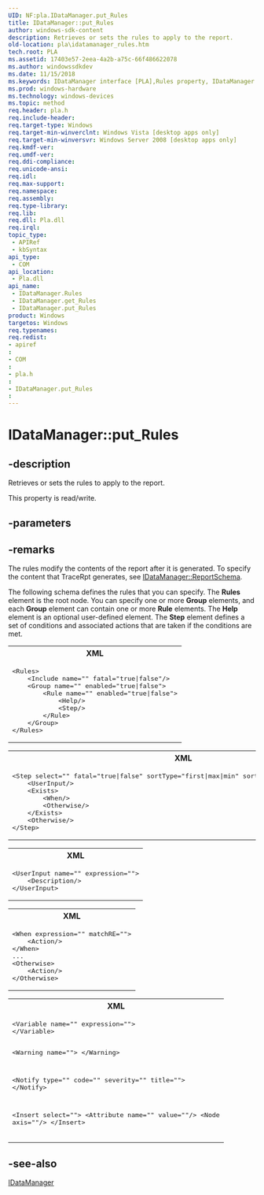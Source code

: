 ```yaml
---
UID: NF:pla.IDataManager.put_Rules
title: IDataManager::put_Rules
author: windows-sdk-content
description: Retrieves or sets the rules to apply to the report.
old-location: pla\idatamanager_rules.htm
tech.root: PLA
ms.assetid: 17403e57-2eea-4a2b-a75c-66f486622078
ms.author: windowssdkdev
ms.date: 11/15/2018
ms.keywords: IDataManager interface [PLA],Rules property, IDataManager.Rules, IDataManager.put_Rules, IDataManager::Rules, IDataManager::get_Rules, IDataManager::put_Rules, Rules property [PLA], Rules property [PLA],IDataManager interface, base.idatamanager_rules, pla.idatamanager_rules, pla/IDataManager::Rules, pla/IDataManager::get_Rules, pla/IDataManager::put_Rules, put_Rules
ms.prod: windows-hardware
ms.technology: windows-devices
ms.topic: method
req.header: pla.h
req.include-header: 
req.target-type: Windows
req.target-min-winverclnt: Windows Vista [desktop apps only]
req.target-min-winversvr: Windows Server 2008 [desktop apps only]
req.kmdf-ver: 
req.umdf-ver: 
req.ddi-compliance: 
req.unicode-ansi: 
req.idl: 
req.max-support: 
req.namespace: 
req.assembly: 
req.type-library: 
req.lib: 
req.dll: Pla.dll
req.irql: 
topic_type:
 - APIRef
 - kbSyntax
api_type:
 - COM
api_location:
 - Pla.dll
api_name:
 - IDataManager.Rules
 - IDataManager.get_Rules
 - IDataManager.put_Rules
product: Windows
targetos: Windows
req.typenames: 
req.redist: 
- apiref
: 
- COM
: 
- pla.h
: 
- IDataManager.put_Rules
: 
---
```


# IDataManager::put_Rules


## -description


Retrieves or sets the rules to apply to the report. 

This property is read/write.


## -parameters


## -remarks



The rules modify  the contents of the report after it is generated. To specify the content that TraceRpt generates, see <a href="https://msdn.microsoft.com/32620e9d-9541-4c39-9312-937b0b4825ad">IDataManager::ReportSchema</a>.

The following schema defines the rules that you can specify. The <b>Rules</b> element is the root node. You can specify one or more <b>Group</b> elements, and each <b>Group</b> element can contain one or more <b>Rule</b> elements. The <b>Help</b> element is an optional user-defined element. The <b>Step</b> element defines a set of conditions and associated actions that are taken if the conditions are met.

<div class="code"><span codelanguage="XML"><table>
<tr>
<th>XML</th>
</tr>
<tr>
<td>
<pre>&lt;Rules&gt;
    &lt;Include name="" fatal="true|false"/&gt;
    &lt;Group name="" enabled="true|false"&gt;
        &lt;Rule name="" enabled="true|false"&gt;
            &lt;Help/&gt;
            &lt;Step/&gt;
        &lt;/Rule&gt;
    &lt;/Group&gt;
&lt;/Rules&gt;
</pre>
</td>
</tr>
</table></span></div>
<div class="code"><span codelanguage="XML"><table>
<tr>
<th>XML</th>
</tr>
<tr>
<td>
<pre>&lt;Step select="" fatal="true|false" sortType="first|max|min" sortValue="" sortDataType=""&gt;
    &lt;UserInput/&gt;
    &lt;Exists&gt;
        &lt;When/&gt;
        &lt;Otherwise/&gt;
    &lt;/Exists&gt;
    &lt;Otherwise/&gt;
&lt;/Step&gt;
</pre>
</td>
</tr>
</table></span></div>
<div class="code"><span codelanguage="XML"><table>
<tr>
<th>XML</th>
</tr>
<tr>
<td>
<pre>&lt;UserInput name="" expression=""&gt;
    &lt;Description/&gt;
&lt;/UserInput&gt;
</pre>
</td>
</tr>
</table></span></div>
<div class="code"><span codelanguage="XML"><table>
<tr>
<th>XML</th>
</tr>
<tr>
<td>
<pre>&lt;When expression="" matchRE=""&gt;
    &lt;Action/&gt;
&lt;/When&gt;
...
&lt;Otherwise&gt;
    &lt;Action/&gt;
&lt;/Otherwise&gt;
</pre>
</td>
</tr>
</table></span></div>
<div class="code"><span codelanguage="XML"><table>
<tr>
<th>XML</th>
</tr>
<tr>
<td>
<pre>&lt;Variable name="" expression=""&gt;
&lt;/Variable&gt;

&lt;Warning name=""&gt;
&lt;/Warning&gt;

&lt;Notify type="" code="" severity="" title=""&gt;
&lt;/Notify&gt;

&lt;Insert select=""&gt;
    &lt;Attribute name="" value=""/&gt;
    &lt;Node axis=""/&gt;
&lt;/Insert&gt;
</pre>
</td>
</tr>
</table></span></div>



## -see-also




<a href="https://msdn.microsoft.com/a153d88f-4c7e-45fd-9cd8-497160711de4">IDataManager</a>
 

 

